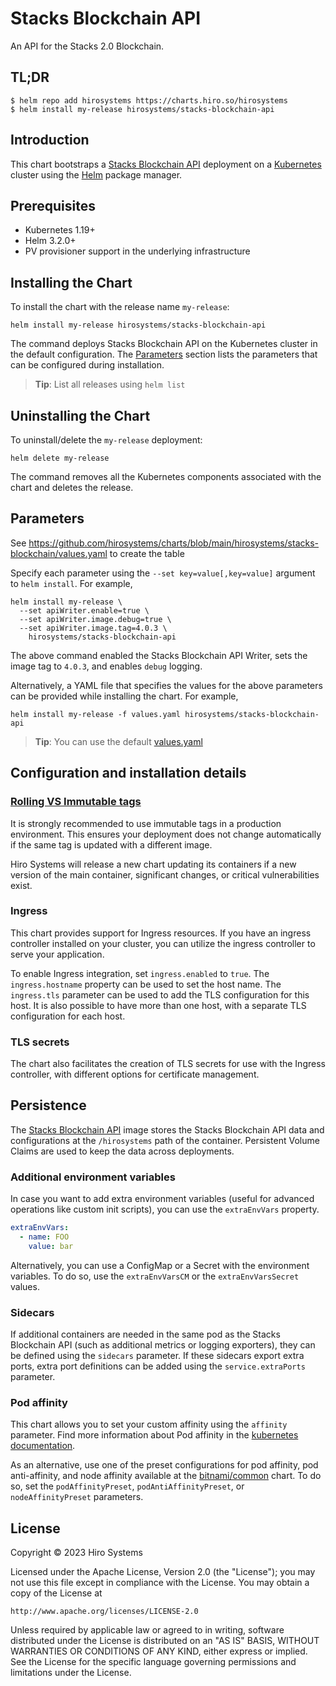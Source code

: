 # Stacks Blockchain API

An API for the Stacks 2.0 Blockchain.

## TL;DR

```console
$ helm repo add hirosystems https://charts.hiro.so/hirosystems
$ helm install my-release hirosystems/stacks-blockchain-api
```

## Introduction

This chart bootstraps a [Stacks Blockchain API](https://github.com/hirosystems/stacks-blockchain-api) deployment on a [Kubernetes](https://kubernetes.io) cluster using the [Helm](https://helm.sh) package manager.

## Prerequisites

- Kubernetes 1.19+
- Helm 3.2.0+
- PV provisioner support in the underlying infrastructure

## Installing the Chart

To install the chart with the release name `my-release`:

```console
helm install my-release hirosystems/stacks-blockchain-api
```

The command deploys Stacks Blockchain API on the Kubernetes cluster in the default configuration. The [Parameters](#parameters) section lists the parameters that can be configured during installation.

> **Tip**: List all releases using `helm list`

## Uninstalling the Chart

To uninstall/delete the `my-release` deployment:

```console
helm delete my-release
```

The command removes all the Kubernetes components associated with the chart and deletes the release.

## Parameters

See https://github.com/hirosystems/charts/blob/main/hirosystems/stacks-blockchain/values.yaml to create the table

Specify each parameter using the `--set key=value[,key=value]` argument to `helm install`. For example,

```console
helm install my-release \
  --set apiWriter.enable=true \
  --set apiWriter.image.debug=true \
  --set apiWriter.image.tag=4.0.3 \
    hirosystems/stacks-blockchain-api
```

The above command enabled the Stacks Blockchain API Writer, sets the image tag to `4.0.3`, and enables `debug` logging.

Alternatively, a YAML file that specifies the values for the above parameters can be provided while installing the chart. For example,

```console
helm install my-release -f values.yaml hirosystems/stacks-blockchain-api
```

> **Tip**: You can use the default [values.yaml](values.yaml)

## Configuration and installation details

### [Rolling VS Immutable tags](https://docs.bitnami.com/containers/how-to/understand-rolling-tags-containers/)

It is strongly recommended to use immutable tags in a production environment. This ensures your deployment does not change automatically if the same tag is updated with a different image.

Hiro Systems will release a new chart updating its containers if a new version of the main container, significant changes, or critical vulnerabilities exist.

### Ingress

This chart provides support for Ingress resources. If you have an ingress controller installed on your cluster, you can utilize the ingress controller to serve your application.

To enable Ingress integration, set `ingress.enabled` to `true`. The `ingress.hostname` property can be used to set the host name. The `ingress.tls` parameter can be used to add the TLS configuration for this host. It is also possible to have more than one host, with a separate TLS configuration for each host.

### TLS secrets

The chart also facilitates the creation of TLS secrets for use with the Ingress controller, with different options for certificate management.

## Persistence

The [Stacks Blockchain API](https://github.com/hirosystems/stacks-blockchain-api) image stores the Stacks Blockchain API data and configurations at the `/hirosystems` path of the container. Persistent Volume Claims are used to keep the data across deployments.

### Additional environment variables

In case you want to add extra environment variables (useful for advanced operations like custom init scripts), you can use the `extraEnvVars` property.

```yaml
extraEnvVars:
  - name: FOO
    value: bar
```

Alternatively, you can use a ConfigMap or a Secret with the environment variables. To do so, use the `extraEnvVarsCM` or the `extraEnvVarsSecret` values.

### Sidecars

If additional containers are needed in the same pod as the Stacks Blockchain API (such as additional metrics or logging exporters), they can be defined using the `sidecars` parameter. If these sidecars export extra ports, extra port definitions can be added using the `service.extraPorts` parameter.

### Pod affinity

This chart allows you to set your custom affinity using the `affinity` parameter. Find more information about Pod affinity in the [kubernetes documentation](https://kubernetes.io/docs/concepts/configuration/assign-pod-node/#affinity-and-anti-affinity).

As an alternative, use one of the preset configurations for pod affinity, pod anti-affinity, and node affinity available at the [bitnami/common](https://github.com/bitnami/charts/tree/master/bitnami/common#affinities) chart. To do so, set the `podAffinityPreset`, `podAntiAffinityPreset`, or `nodeAffinityPreset` parameters.

## License

Copyright &copy; 2023 Hiro Systems

Licensed under the Apache License, Version 2.0 (the "License");
you may not use this file except in compliance with the License.
You may obtain a copy of the License at

    http://www.apache.org/licenses/LICENSE-2.0

Unless required by applicable law or agreed to in writing, software
distributed under the License is distributed on an "AS IS" BASIS,
WITHOUT WARRANTIES OR CONDITIONS OF ANY KIND, either express or implied.
See the License for the specific language governing permissions and
limitations under the License.
